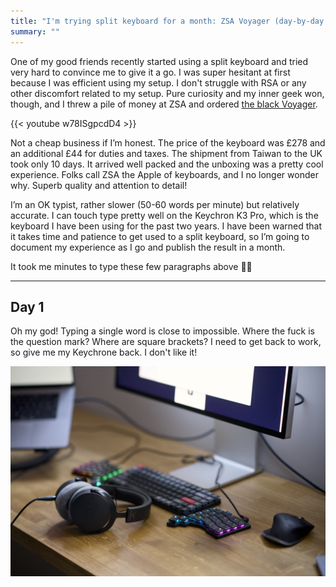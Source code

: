 ```yaml
---
title: "I'm trying split keyboard for a month: ZSA Voyager (day-by-day journey)"
summary: ""
---
```


One of my good friends recently started using a split keyboard and tried very hard to convince me to give it a go. I was super hesitant at first because I was efficient using my setup. I don't struggle with RSA or any other discomfort related to my setup. Pure curiosity and my inner geek won, though, and I threw a pile of money at ZSA and ordered [the black Voyager](https://www.zsa.io/voyager).

{{< youtube w78ISgpcdD4 >}}

Not a cheap business if I’m honest. The price of the keyboard was £278 and an additional £44 for duties and taxes. The shipment from Taiwan to the UK took only 10 days. It arrived well packed and the unboxing was a pretty cool experience. Folks call ZSA the Apple of keyboards, and I no longer wonder why. Superb quality and attention to detail!

I’m an OK typist, rather slower (50-60 words per minute) but relatively accurate. I can touch type pretty well on the Keychron K3 Pro, which is the keyboard I have been using for the past two years. I have been warned that it takes time and patience to get used to a split keyboard, so I’m going to document my experience as I go and publish the result in a month.

It took me minutes to type these few paragraphs above 🤦‍♂️

---

## Day 1

Oh my god! Typing a single word is close to impossible. Where the fuck is the question mark? Where are square brackets? I need to get back to work, so give me my Keychrone back. I don't like it!

![My new ZSA Voyager and my good old Keychrone in between](day-1.jpg)
